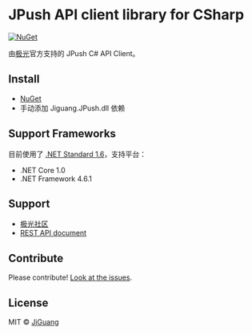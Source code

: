 # JPush API client library for CSharp

[![NuGet](https://img.shields.io/badge/NuGet-v1.0.0-blue.svg)](https://preview.nuget.org/packages/Jiguang.JPush/)

由[极光](https://www.jiguang.cn/)官方支持的 JPush C# API Client。

## Install

- [NuGet](https://preview.nuget.org/packages/Jiguang.JPush/)
- 手动添加 Jiguang.JPush.dll 依赖

## Support Frameworks
目前使用了 [.NET Standard 1.6](https://github.com/dotnet/standard/blob/master/docs/versions/netstandard1.6.md)，支持平台：
- .NET Core 1.0
- .NET Framework 4.6.1

## Support
- [极光社区](https://community.jiguang.cn/)
- [REST API document](https://docs.jiguang.cn/jpush/server/push/server_overview/)

## Contribute
Please contribute! [Look at the issues](https://github.com/jpush/jpush-api-csharp-client/issues).

## License
MIT © [JiGuang](/license)

